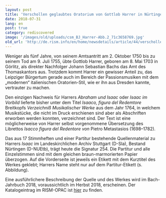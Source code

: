 ```yaml
---
layout: post
title: 'Verschollen geglaubtes Oratorium von Gottlob Harrer in Nürtingen aufgefunden'
date: 2018-07-31
lang: en
post: true
category: rediscovered
image: '/images/old/uploads/csm_BJ_Harrer-Abb.2_71c3658769.jpg'
old_url: 'http://de.rism.info/en/home/newsdetails/article/44/verschollen-geglaubtes-oratorium-von-gottlob-harrer-in-nuertingen-aufgefunden.html'
---
```


Weniger als fünf Jahre, von seinem Amtsantritt am 2. Oktober 1750 bis zu seinem Tod am 9. Juli 1755, übte Gottlob Harrer, geboren am 8. Mai 1703 in Görlitz, als direkter Nachfolger Johann Sebastian Bachs das Amt des Thomaskantors aus. Trotzdem kommt Harrer ein gewisser Anteil zu, das Leipziger Bürgertum gerade auch im Bereich der Passionsmusiken mit dem „modernen“ italienischen Oratorien-Stil, wie er ihn aus Dresden kannte, vertrauter zu machen.

Den einzigen Nachweis für Harrers _Abraham und Isaac_ oder _Isaac im Vorbild_ lieferte bisher unter dem Titel _Isaaco, figura del Redemtore_ Breitkopfs _Verzeichniß Musikalischer Werke_ aus dem Jahr 1764, in welchem Musikstücke, die nicht im Druck erschienen sind aber als Abschriften erworben werden konnten, verzeichnet sind. Der Text ist eine möglicherweise von Harrer selbst vorgenommene Übersetzung des Librettos _Isacco figura del Redentore von_ Pietro Metastasios (1698–1782).

Das aus 17 Stimmheften und einer Partitur bestehende Quellenmaterial zu Harrers _Isaac_ im Landeskirchlichen Archiv Stuttgart (D-Sla), Bestand Nürtingen (D-NUEtb), trägt heute die Signatur 254. Die Partitur und alle Einzelstimmen sind mit dem gleichen braun-marmorierten Papier überzogen. Auf die Vorderseite ist jeweils ein Etikett mit dem Kurztitel des Werkes geklebt; Harrers Name steht nur auf dem Partitur-Etikett (s. Abbildung).

Eine ausführlichere Beschreibung der Quelle und des Werkes wird im Bach-Jahrbuch 2018, voraussichtlich im Herbst 2018, erscheinen. Der Katalogeintrag im RISM-OPAC ist [hier](https://opac.rism.info/search?id=1001036816 "Opens external link in new window") zu finden.


